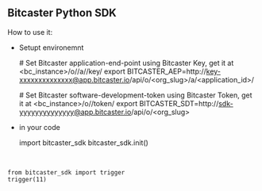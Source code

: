 Bitcaster Python SDK
--------------------


How to use it:

- Setupt environemnt

    
    &#35; Set Bitcaster application-end-point using Bitcaster Key, get it at <bc_instance>/o/<org>/a/<app>/key/
    export BITCASTER_AEP=http://key-xxxxxxxxxxxxxx@app.bitcaster.io/api/o/<org_slug>/a/<application_id>/ 

    
    &#35; Set Bitcaster software-development-token using Bitcaster Token, get it at <bc_instance>/o/<org>/token/
    export BITCASTER_SDT=http://sdk-yyyyyyyyyyyyyy@app.bitcaster.io/api/o/<org_slug>

- in your code


    import bitcaster_sdk 
    bitcaster_sdk.init()


&#8203;

    from bitcaster_sdk import trigger
    trigger(11)
